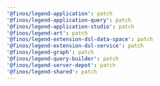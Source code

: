 ```yaml
---
'@finos/legend-application': patch
'@finos/legend-application-query': patch
'@finos/legend-application-studio': patch
'@finos/legend-art': patch
'@finos/legend-extension-dsl-data-space': patch
'@finos/legend-extension-dsl-service': patch
'@finos/legend-graph': patch
'@finos/legend-query-builder': patch
'@finos/legend-server-depot': patch
'@finos/legend-shared': patch
---
```

